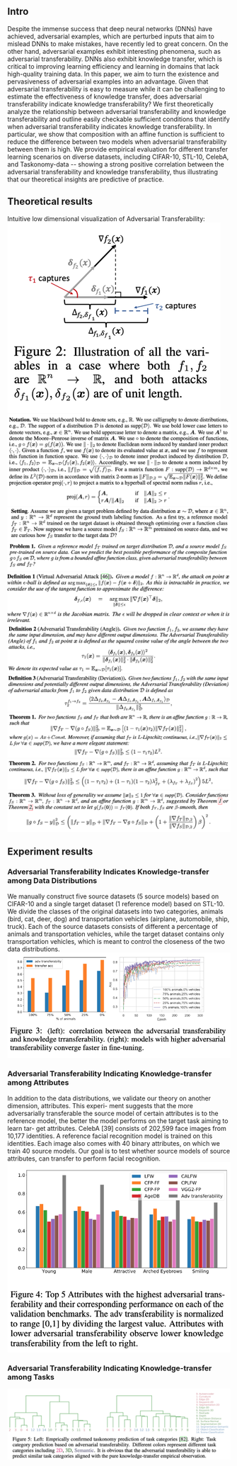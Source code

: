 ## Intro

Despite the immense success that deep neural networks (DNNs) have achieved, adversarial examples, which are perturbed inputs that aim to mislead DNNs to make mistakes, have recently led to great concern. On the other hand, adversarial examples exhibit interesting phenomena, such as adversarial transferability. DNNs also exhibit knowledge transfer, which is critical to improving learning efficiency and learning in domains that lack high-quality training data. In this paper, we aim to turn the existence and pervasiveness of adversarial examples into an advantage. Given that adversarial transferability is easy to measure while it can be challenging to estimate the effectiveness of knowledge transfer, does adversarial transferability indicate knowledge transferability? We first theoretically analyze the relationship between adversarial transferability and knowledge transferability and outline easily checkable sufficient conditions that identify when adversarial transferability indicates knowledge transferability. In particular, we show that composition with an affine function is sufficient to reduce the difference between two models when adversarial transferability between them is high. We provide empirical evaluation for different transfer learning scenarios on diverse datasets, including CIFAR-10, STL-10, CelebA, and Taskonomy-data -- showing a strong positive correlation between the adversarial transferability and knowledge transferability, thus illustrating that our theoretical insights are predictive of practice.

## Theoretical results
Intuitive low dimensional visualization of Adversarial Transferability: 
![GitHub Logo](/demos/fig2.png)
![GitHub Logo](/demos/notation.png)
![GitHub Logo](/demos/setting.png)
![GitHub Logo](/demos/problem.png)
![GitHub Logo](/demos/def1.png)
![GitHub Logo](/demos/def2.png)
![GitHub Logo](/demos/def3.png)
![GitHub Logo](/demos/th1.png)
![GitHub Logo](/demos/th2.png)
![GitHub Logo](/demos/th3.png)

## Experiment results
### Adversarial Transferability Indicates Knowledge-transfer among Data Distributions
We manually construct five source datasets (5 source models) based on CIFAR-10 and
a single target dataset (1 reference model) based on STL-10. We divide the classes of the original
datasets into two categories, animals (bird, cat, deer, dog) and transportation vehicles (airplane,
automobile, ship, truck). Each of the source datasets consists of different a percentage of animals and
transportation vehicles, while the target dataset contains only transportation vehicles, which is meant
to control the closeness of the two data distributions.
![GitHub Logo](/demos/fig3.png)
### Adversarial Transferability Indicating Knowledge-transfer among Attributes
In addition to the data distributions, we validate our theory on another dimension, attributes. This experi-
ment suggests that the more adversarially transferable the source model of certain attributes is to the reference
model, the better the model performs on the target task aiming to learn tar- get attributes.
CelebA [39] consists of 202,599 face images from 10,177 identities. A reference facial recognition model is trained on this identities. Each image also comes with 40 binary attributes, on which we train 40 source models. Our goal is to test
whether source models of source attributes, can transfer to perform facial recognition.
![GitHub Logo](/demos/fig4.png)
### Adversarial Transferability Indicating Knowledge-transfer among Tasks
![GitHub Logo](/demos/fig5.png)

